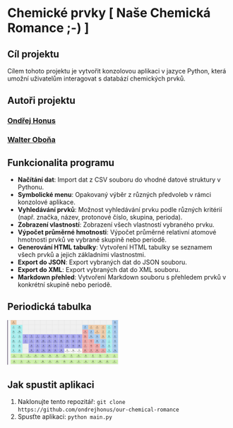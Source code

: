 # Chemické prvky \[ Naše Chemická Romance ;-\) \]

## Cíl projektu
Cílem tohoto projektu je vytvořit konzolovou aplikaci v jazyce Python, která umožní uživatelům interagovat s databází chemických prvků.

## Autoři projektu
### [Ondřej Honus](https://github.com/ondrejhonus)
### [Walter Oboňa](https://github.com/Dvojak)

## Funkcionalita programu
- **Načítání dat**: Import dat z CSV souboru do vhodné datové struktury v Pythonu.
- **Symbolické menu**: Opakovaný výběr z různých předvoleb v rámci konzolové aplikace.
- **Vyhledávání prvků**: Možnost vyhledávání prvku podle různých kritérií (např. značka, název, protonové číslo, skupina, perioda).
- **Zobrazení vlastností**: Zobrazení všech vlastností vybraného prvku.
- **Výpočet průměrné hmotnosti**: Výpočet průměrné relativní atomové hmotnosti prvků ve vybrané skupině nebo periodě.
- **Generování HTML tabulky**: Vytvoření HTML tabulky se seznamem všech prvků a jejich základními vlastnostmi.
- **Export do JSON**: Export vybraných dat do JSON souboru.
- **Export do XML**: Export vybraných dat do XML souboru.
- **Markdown přehled**: Vytvoření Markdown souboru s přehledem prvků v konkrétní skupině nebo periodě.

## Periodická tabulka
<img src="img/table.png" alt="periodic-table" width="50%">

## Jak spustit aplikaci
1. Naklonujte tento repozitář: `git clone https://github.com/ondrejhonus/our-chemical-romance`
3. Spusťte aplikaci: `python main.py`

